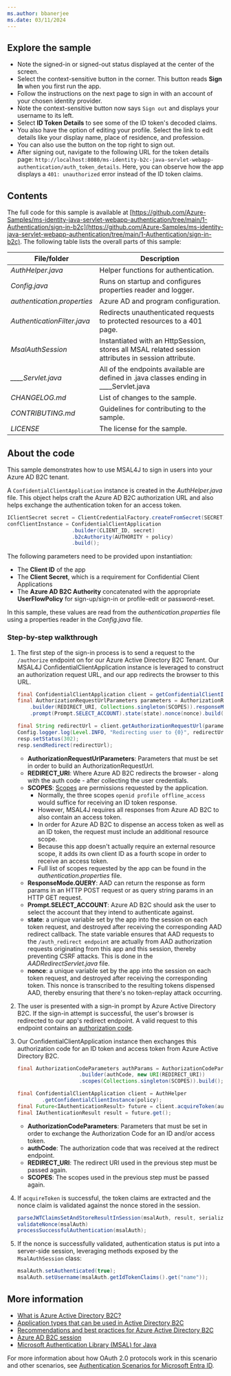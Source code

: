 ```yaml
---
ms.author: bbanerjee
ms.date: 03/11/2024
---
```


## Explore the sample

- Note the signed-in or signed-out status displayed at the center of the screen.
- Select the context-sensitive button in the corner. This button reads **Sign In** when you first run the app.
- Follow the instructions on the next page to sign in with an account of your chosen identity provider.
- Note the context-sensitive button now says `Sign out` and displays your username to its left.
- Select **ID Token Details** to see some of the ID token's decoded claims.
- You also have the option of editing your profile. Select the link to edit details like your display name, place of residence, and profession.
- You can also use the button on the top right to sign out.
- After signing out, navigate to the following URL for the token details page: `http://localhost:8080/ms-identity-b2c-java-servlet-webapp-authentication/auth_token_details`. Here, you can observe how the app displays a `401: unauthorized` error instead of the ID token claims.

## Contents

The full code for this sample is available at [https://github.com/Azure-Samples/ms-identity-java-servlet-webapp-authentication/tree/main/1-Authentication/sign-in-b2c](https://github.com/Azure-Samples/ms-identity-java-servlet-webapp-authentication/tree/main/1-Authentication/sign-in-b2c). The following table lists the overall parts of this sample:

| File/folder                 | Description                                                                                        |
|-----------------------------|----------------------------------------------------------------------------------------------------|
| *AuthHelper.java*           | Helper functions for authentication.                                                               |
| *Config.java*               | Runs on startup and configures properties reader and logger.                                       |
| *authentication.properties* | Azure AD and program configuration.                                                                |
| *AuthenticationFilter.java* | Redirects unauthenticated requests to protected resources to a 401 page.                           |
| *MsalAuthSession*           | Instantiated with an HttpSession, stores all MSAL related session attributes in session attribute. |
| *____Servlet.java*          | All of the endpoints available are defined in .java classes ending in ____Servlet.java             |
| *CHANGELOG.md*              | List of changes to the sample.                                                                     |
| *CONTRIBUTING.md*           | Guidelines for contributing to the sample.                                                         |
| *LICENSE*                   | The license for the sample.                                                                        |

## About the code

This sample demonstrates how to use MSAL4J to sign in users into your Azure AD B2C tenant.

A `ConfidentialClientApplication` instance is created in the *AuthHelper.java* file. This object helps craft the Azure AD B2C authorization URL and also helps exchange the authentication token for an access token.

```java
IClientSecret secret = ClientCredentialFactory.createFromSecret(SECRET);
confClientInstance = ConfidentialClientApplication
                     .builder(CLIENT_ID, secret)
                     .b2cAuthority(AUTHORITY + policy)
                     .build();
```

The following parameters need to be provided upon instantiation:

- The **Client ID** of the app
- The **Client Secret**, which is a requirement for Confidential Client Applications
- The **Azure AD B2C Authority** concatenated with the appropriate **UserFlowPolicy** for sign-up/sign-in or profile-edit or password-reset.

In this sample, these values are read from the *authentication.properties* file using a properties reader in the *Config.java* file.

### Step-by-step walkthrough

1. The first step of the sign-in process is to send a request to the `/authorize` endpoint on for our Azure Active Directory B2C Tenant. Our MSAL4J ConfidentialClientApplication instance is leveraged to construct an authorization request URL, and our app redirects the browser to this URL.

   ```java
   final ConfidentialClientApplication client = getConfidentialClientInstance(policy);
   final AuthorizationRequestUrlParameters parameters = AuthorizationRequestUrlParameters
       .builder(REDIRECT_URI, Collections.singleton(SCOPES)).responseMode(ResponseMode.QUERY)
       .prompt(Prompt.SELECT_ACCOUNT).state(state).nonce(nonce).build();

   final String redirectUrl = client.getAuthorizationRequestUrl(parameters).toString();
   Config.logger.log(Level.INFO, "Redirecting user to {0}", redirectUrl);
   resp.setStatus(302);
   resp.sendRedirect(redirectUrl);
   ```

   - **AuthorizationRequestUrlParameters**: Parameters that must be set in order to build an AuthorizationRequestUrl.
   - **REDIRECT_URI**: Where Azure AD B2C redirects the browser - along with the auth code - after collecting the user credentials.
   - **SCOPES**: [Scopes](/azure/active-directory-b2c/access-tokens#scopes) are permissions requested by the application.
     - Normally, the three scopes `openid profile offline_access` would suffice for receiving an ID token response.
     - However, MSAL4J requires all responses from Azure AD B2C to also contain an access token.
     - In order for Azure AD B2C to dispense an access token as well as an ID token, the request must include an additional resource scope.
     - Because this app doesn't actually require an external resource scope, it adds its own client ID as a fourth scope in order to receive an access token.
     - Full list of scopes requested by the app can be found in the *authentication.properties* file.
   - **ResponseMode.QUERY**: AAD can return the response as form params in an HTTP     POST request or as query string params in an HTTP GET request.
   - **Prompt.SELECT_ACCOUNT**: Azure AD B2C should ask the user to select the account that they intend to authenticate against.
   - **state**: a unique variable set by the app into the session on each token request, and destroyed after receiving the corresponding AAD redirect callback. The state variable ensures that AAD requests to the `/auth_redirect endpoint` are actually from AAD authorization requests originating from this app and this session, thereby preventing CSRF attacks. This is done in the *AADRedirectServlet.java* file.
   - **nonce**: a unique variable set by the app into the session on each token request, and destroyed after receiving the corresponding token. This nonce is transcribed to the resulting tokens dispensed AAD, thereby ensuring that there's no token-replay attack occurring.

1. The user is presented with a sign-in prompt by Azure Active Directory B2C. If the sign-in attempt is successful, the user's browser is redirected to our app's redirect endpoint. A valid request to this endpoint contains an [authorization code](/azure/active-directory-b2c/authorization-code-flow).
1. Our ConfidentialClientApplication instance then exchanges this authorization code for an ID token and access token from Azure Active Directory B2C.

   ```java
   final AuthorizationCodeParameters authParams = AuthorizationCodeParameters
                       .builder(authCode, new URI(REDIRECT_URI))
                       .scopes(Collections.singleton(SCOPES)).build();

   final ConfidentialClientApplication client = AuthHelper
           .getConfidentialClientInstance(policy);
   final Future<IAuthenticationResult> future = client.acquireToken(authParams);
   final IAuthenticationResult result = future.get();
   ```

   - **AuthorizationCodeParameters**: Parameters that must be set in order to exchange the Authorization Code for an ID and/or access token.
   - **authCode**: The authorization code that was received at the redirect endpoint.
   - **REDIRECT_URI**: The redirect URI used in the previous step must be passed again.
   - **SCOPES**: The scopes used in the previous step must be passed again.

1. If `acquireToken` is successful, the token claims are extracted and the nonce claim is validated against the nonce stored in the session.

   ```java
   parseJWTClaimsSetAndStoreResultInSession(msalAuth, result, serializedTokenCache);
   validateNonce(msalAuth)
   processSuccessfulAuthentication(msalAuth);
   ```

1. If the nonce is successfully validated, authentication status is put into a server-side session, leveraging methods exposed by the `MsalAuthSession` class:

   ```java
   msalAuth.setAuthenticated(true);
   msalAuth.setUsername(msalAuth.getIdTokenClaims().get("name"));
   ```

## More information

- [What is Azure Active Directory B2C?](/azure/active-directory-b2c/overview)
- [Application types that can be used in Active Directory B2C](/azure/active-directory-b2c/application-types)
- [Recommendations and best practices for Azure Active Directory B2C](/azure/active-directory-b2c/best-practices)
- [Azure AD B2C session](/azure/active-directory-b2c/session-overview)
- [Microsoft Authentication Library (MSAL) for Java](https://github.com/AzureAD/microsoft-authentication-library-for-java)

For more information about how OAuth 2.0 protocols work in this scenario and other scenarios, see [Authentication Scenarios for Microsoft Entra ID](/entra/identity-platform/authentication-flows-app-scenarios).
